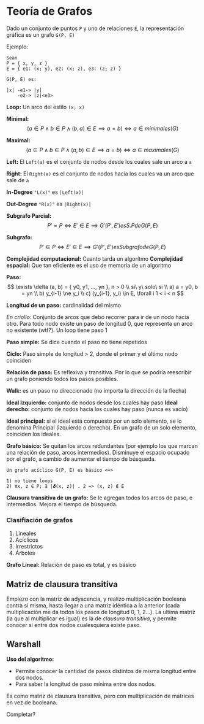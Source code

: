 # Teoría de Grafos

Dado un conjunto de puntos `P` y uno de relaciones `E`, la representación gráfica es un grafo `G(P, E)`

Ejemplo:

```
Sean
P = { x, y, z }
E = { e1: (x; y), e2: (x; z), e3: (z; z) }

G(P, E) es:

|x| -e1-> |y|
    -e2-> |z|<e3>
```

**Loop:** Un arco del estilo `(x; x)`

**Minimal:** 
$$
(a \in P \land b \in P \land (b, a) \in E \implies a = b) \iff a \in minimales(G)
$$

**Maximal:**
$$
(a \in P \land b \in P \land (a, b) \in E \implies a = b) \iff a \in maximales(G)
$$

**Left:** El `Left(a)` es el conjunto de nodos desde los cuales sale un arco a `a` 

**Right:** El `Right(a)` es el conjunto de nodos hacia los cuales va un arco que sale de `a`

**In-Degree** `°L(x)°` es `|Left(x)|`

**Out-Degree** `°R(x)°` es `|Right(x)|`

**Subgrafo Parcial:** 
$$
P' = P \iff E' \in E \implies G'(P', E') es S.P de G(P, E)
$$

**Subgrafo:**
$$
P' \in P \iff E' \in E \implies G'(P', E') es Subgrafo de G(P, E)
$$

**Complejidad computacional:** Cuanto tarda un algorítmo
**Complejidad espacial:** Que tan eficiente es el uso de memoria de un algoritmo

**Paso:**
$$
\exists \delta (a, b) = { y0, y1, ..., yn }, n > 0 \\
si\ y\ solo\ si \\
a) a = y0, b = yn \\
b) y_{i-1} \ne y_i \\
c) (y_{i-1}, y_i) \in E, \forall i 1 < i < n
$$

**Longitud de un paso:** cardinalidad del mismo

*En criollo:* Conjunto de arcos que debo recorrer para ir de un nodo hacia otro. Para todo nodo existe un paso de longitud 0, que representa un arco no existente (wtf?). Un loop tiene paso 1

**Paso simple:** Se dice cuando el paso no tiene repetidos

**Ciclo:** Paso simple de longitud > 2, donde el primer y el último nodo coinciden

**Relación de paso:** Es reflexiva y transitiva. Por lo que se podría reescribir un grafo poniendo todos los pasos posibles.

**Walk:** es un paso no direccionado (no importa la dirección de la flecha)

**Ideal Izquierdo:** conjunto de nodos desde los cuales hay paso
**Ideal derecho:** conjunto de nodos hacia los cuales hay paso (nunca es vacío)

**Ideal principal:** si el ideal está compuesto por un solo elemento, se lo denomina Principal (izquierdo o derecho). En un grafo de un solo elemento, coinciden los ideales.

**Grafo básico:** Se quitan los arcos redundantes (por ejemplo los que marcan una relación de paso, arcos intermedios). Disminuye el espacio ocupado por el grafo, a cambio de aumentar el tiempo de búsqueda.

```
Un grafo acíclico G(P, E) es básico <=>

1) no tiene loops
2) ∀x, z ∈ P; ∃ |𝜹(x, z)| . 2 => (x, z) ∉ E
```

**Clausura transitiva de un grafo:** Se le agregan todos los arcos de paso, e intermedios. Mejora el tiempo de búsqueda.

### Clasifiación de grafos 
1) Lineales
2) Acíclicos
3) Irrestrictos
4) Árboles

**Grafo Lineal:** Relación de paso es total, y es básico 

## Matriz de clausura transitiva

Empiezo con la matriz de adyacencia, y realizo multiplicación booleana contra si misma, hasta llegar a una matriz idéntica a la anterior (cada multiplicación me da todos los pasos de longitud 0, 1, 2...). La ultima matriz (la que al multiplicar es igual) es la de *clausura transitiva*, y permite conocer si entre dos nodos cualesquiera existe paso.

## Warshall

**Uso del algoritmo:**
* Permite conocer la cantidad de pasos distintos de misma longitud entre dos nodos.
* Para saber la longitud de paso mínima entre dos nodos.

Es como matriz de clausura transitiva, pero con multiplicación de matrices en vez de booleana.

Completar?
